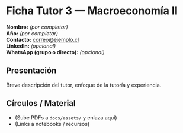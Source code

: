 # Ficha Tutor 3 — Macroeconomía II

**Nombre:** _(por completar)_  
**Año:** _(por completar)_  
**Contacto:** [correo@ejemplo.cl](mailto:correo@ejemplo.cl)  
**LinkedIn:** _(opcional)_  
**WhatsApp (grupo o directo):** _(opcional)_

## Presentación
Breve descripción del tutor, enfoque de la tutoría y experiencia.

## Círculos / Material
- (Sube PDFs a `docs/assets/` y enlaza aquí)
- (Links a notebooks / recursos)

